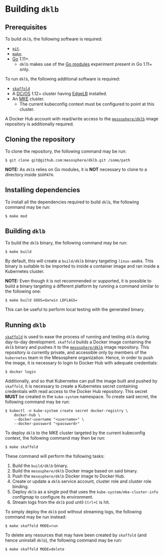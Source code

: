 # Building `dklb`

## Prerequisites

To build `dklb`, the following software is required:

* [`git`].
* [`make`].
* [Go] 1.11+.
  * `dklb` makes use of the [Go modules] experiment present in Go 1.11+ only.
  
To run `dklb`, the following additional software is required:
  
* [`skaffold`]
* A [DC/OS] 1.12+ cluster having [EdgeLB] installed.
* An [MKE] cluster.
  * The current kubeconfig context must be configured to point at this cluster.
  
A Docker Hub account with read/write access to the [`mesosphere/dklb`] image repository is additionally required.

## Cloning the repository

To clone the repository, the following command may be run:

```console
$ git clone git@github.com:mesosphere/dklb.git /some/path
```

**NOTE:** As `dklb` relies on Go modules, it is **NOT** necessary to clone to a directory inside `$GOPATH`.

## Installing dependencies

To install all the dependencies required to build `dklb`, the following command may be run:

```console
$ make mod
```

## Building `dklb`

To build the `dklb` binary, the following command may be run:

```console
$ make build
```

By default, this will create a `build/dklb` binary targeting `linux-amd64`.
This binary is suitable to be imported to inside a container image and ran inside a Kubernetes cluster.

**NOTE:** Even though it is not recommended or supported, it is possible to build a binary targeting a different platform by running a command similar to the following one:

```console
$ make build GOOS=darwin LDFLAGS=
```

This can be useful to perform local testing with the generated binary.

## Running `dklb`

[`skaffold`] is used to ease the process of running and testing `dklb` during day-to-day development.
`skaffold` builds a Docker image containing the `dklb` binary and pushes it to the [`mesosphere/dklb`] image repository.
This repository is currently private, and accessible only by members of the `kubernetes` team in the Mesosphere organization.
Hence, in order to push the image, it is necessary to login to Docker Hub with adequate credentials:

```console
$ docker login
```

Additionally, and so that Kubernetes can pull the image built and pushed by `skaffold`, it is necessary to create a Kubernetes secret containing credentials with read access to the Docker Hub repository.
This secret **MUST** be created in the `kube-system` namespace.
To create said secret, the following command may be run:

```console
$ kubectl -n kube-system create secret docker-registry \
    docker-hub \
    --docker-username "<username>" \
    --docker-password "<password>"
```

To deploy `dklb` to the MKE cluster targeted by the current kubeconfig context, the following command may then be run:

```console
$ make skaffold
```

These command will perform the following tasks:

1. Build the `build/dklb` binary.
1. Build the `mesosphere/dklb` Docker image based on said binary.
1. Push the `mesosphere/dklb` Docker image to Docker Hub.
1. Create or update a `dklb` service account, cluster role and cluster role binding.
1. Deploy `dklb` as a single pod that uses the `kube-system/mke-cluster-info` configmap to configure its environment.
1. Stream logs from the `dklb` pod until `Ctrl+C` is hit.

To simply deploy the `dklb` pod without streaming logs, the following command may be run instead:

```console
$ make skaffold MODE=run
```

To delete any resources that may have been created by `skaffold` (and hence uninstall `dklb`), the following command may be run:

```console
$ make skaffold MODE=delete
```

[`git`]: https://git-scm.com/
[Go]: https://golang.org/
[Go modules]: https://github.com/golang/go/wiki/Modules
[`make`]: https://www.gnu.org/software/make/
[`skaffold`]: https://github.com/GoogleContainerTools/skaffold
[DC/OS]: https://dcos.io/
[EdgeLB]: https://docs.mesosphere.com/services/edge-lb/
[MKE]: https://mesosphere.com/product/kubernetes-engine/
[`mesosphere/dklb`]: https://hub.docker.com/r/mesosphere/dklb
